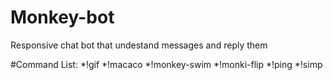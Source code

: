 # Monkey-bot
Responsive chat bot that undestand messages and reply them

#Command List:
*!gif <name of the thing you want to search>
*!macaco
*!monkey-swim
*!monki-flip
*!ping
*!simp
